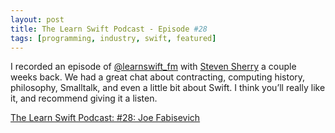 ```yaml
---
layout: post
title: The Learn Swift Podcast - Episode #28
tags: [programming, industry, swift, featured]
---
```


I recorded an episode of  [@learnswift_fm](https://twitter.com/learnswift_fm)  with [Steven Sherry](https://twitter.com/steven_0351)  a couple weeks back. We had a great chat about contracting, computing history, philosophy, Smalltalk, and even a little bit about Swift. I think you’ll really like it, and recommend giving it a listen.

[The Learn Swift Podcast: #28: Joe Fabisevich](https://learnswift.fireside.fm/28)